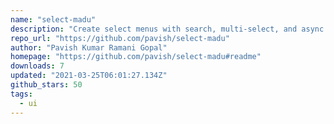 ```yaml
---
name: "select-madu"
description: "Create select menus with search, multi-select, and async loading."
repo_url: "https://github.com/pavish/select-madu"
author: "Pavish Kumar Ramani Gopal"
homepage: "https://github.com/pavish/select-madu#readme"
downloads: 7
updated: "2021-03-25T06:01:27.134Z"
github_stars: 50
tags: 
  - ui
---
```

